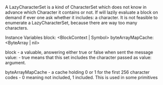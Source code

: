 A LazyCharacterSet is a kind of CharacterSet which does not know in advance which Character it contains or not.
If will lazily evaluate a block on demand if ever one ask whether it includes: a character.
It is not feasible to enumerate a LazyCharacterSet, because there are way too many characters.

Instance Variables
	block:		<BlockContext | Symbol>
	byteArrayMapCache:		<ByteArray | nil>

block
	- a valuable, answering either true or false when sent the message value: - true means that this set includes the character passed as value: argument.

byteArrayMapCache
	- a cache holding 0 or 1 for the first 256 character codes - 0 meaning not included, 1 included. This is used in some primitives
